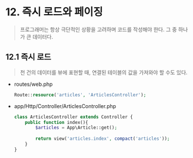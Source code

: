 # 12. 즉시 로드와 페이징

> 프로그래머는 항상 극단적인 상황을 고려하며 코드를 작성해야 한다. 그 중 하나가 큰 데이터다.



## 12.1 즉시 로드

> 천 건의 데이터를 뷰에 표현할 때, 연결된 테이블의 값을 가져와야 할 수도 있다.

* routes/web.php

  ```php
  Route::resource('articles', 'ArticlesController');
  ```

* app/Http/Controller/ArticlesController.php

  ```php
  class ArticlesController extends Controller {
      public function index(){
          $articles = App\Article::get();
          
          return view('articles.index', compact('articles'));
      }
  }
  ```








